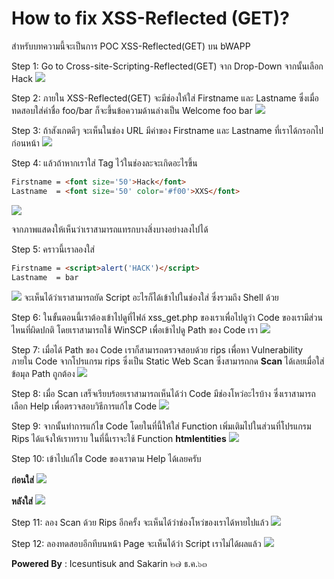 # How to fix XSS-Reflected (GET)? 

สำหรับบทความนี้จะเป็นการ POC XSS-Reflected(GET) บน bWAPP 

Step 1: Go to Cross-site-Scripting-Reflected(GET) จาก Drop-Down จากนั้นเลือก Hack
![](/KB/img/xss-get-01.jpg)

Step 2: ภายใน XSS-Reflected(GET) จะมีช่องให้ใส่ Firstname และ Lastname ซึ่งเมื่อทดสอบใส่ค่าชื่อ foo/bar ก็จะขึ้นข้อความด้านล่างเป็น Welcome foo bar
![](/KB/img/xss-get-02.jpg)

Step 3: ถ้าสังเกตดีๆ จะเห็นในช่อง URL มีค่าของ Firstname และ Lastname ที่เราได้กรอกไปก่อนหน้า
![](/KB/img/xss-get-03.jpg)

Step 4: แล้วถ้าหากเราใส่ Tag ไว้ในช่องละจะเกิดอะไรขึ้น 
``` html
Firstname = <font size='50'>Hack</font>
Lastname  = <font size='50' color='#f00'>XXS</font>
```
![](/KB/img/xss-get-04.jpg)

จากภาพแสดงให้เห็นว่าเราสามารถแทรกบางสิ่งบางอย่างลงไปได้

Step 5: คราวนี้เราลองใส่ 
``` html
Firstname = <script>alert('HACK')</script>
Lastname  = bar
```
![](/KB/img/xss-get-05.jpg)
จะเห็นได้ว่าเราสามารถยัด Script อะไรก็ได้เข้าไปในช่องใส่ ซึ่งรวมถึง Shell ด้วย


Step 6: ในขั้นตอนนี้เราต้องเข้าไปดูที่ไฟล์ xss_get.php ของเราเพื่อไปดูว่า Code ของเรามีส่วนไหนที่ผิดปกติ โดยเราสามารถใช้ WinSCP เพื่อเข้าไปดู Path ของ Code เรา
![](/KB/img/xss-get-06.jpg)


Step 7: เมื่อได้ Path ของ Code เราก็สามารถตรวจสอบด้วย rips เพื่อหา Vulnerability ภายใน Code จากโปรแกรม rips ซึ่งเป็น Static Web Scan ซึ่งสามารถกด **Scan** ได้เลยเมื่อใส่ข้อมุล Path ถูกต้อง
![](/KB/img/xss-get-07.jpg)

Step 8: เมื่อ Scan เสร็จเรียบร้อยเราสามารถเห็นได้ว่า Code มีช่องโหว่อะไรบ้าง ซึ่งเราสามารถเลือก Help เพื่อตรวจสอบวิธีการแก้ไข Code
![](/KB/img/xss-get-08.jpg)

Step 9: จากนั้นทำการแก้ไข Code โดยในที่นี้ให้ใส่ Function เพิ่มเติมไปในส่วนที่โปรแกรม Rips ได้แจ้งให้เราทราบ ในที่นี้เราจะใช้ Function **htmlentities**
![](/KB/img/xss-get-09.jpg)

Step 10: เข้าไปแก้ไข Code ของเราตาม Help ได้เลยครับ

**ก่อนใส่**
![](/KB/img/xss-get-10.jpg)

**หลังใส่**
![](/KB/img/xss-get-11.jpg)

Step 11: ลอง Scan ด้วย Rips อีกครั้ง จะเห็นได้ว่าช่องโหว่ของเราได้หายไปแล้ว 
![](/KB/img/xss-get-12.jpg)

Step 12: ลองทดสอบอีกทีบนหน้า Page จะเห็นได้ว่า Script เราไม่ได้ผลแล้ว 
![](/KB/img/xss-get-13.jpg)

**Powered By** : 
Icesuntisuk and Sakarin
๒๗ ธ.ค.๖๓